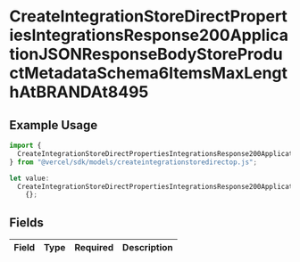 # CreateIntegrationStoreDirectPropertiesIntegrationsResponse200ApplicationJSONResponseBodyStoreProductMetadataSchema6ItemsMaxLengthAtBRANDAt8495

## Example Usage

```typescript
import {
  CreateIntegrationStoreDirectPropertiesIntegrationsResponse200ApplicationJSONResponseBodyStoreProductMetadataSchema6ItemsMaxLengthAtBRANDAt8495,
} from "@vercel/sdk/models/createintegrationstoredirectop.js";

let value:
  CreateIntegrationStoreDirectPropertiesIntegrationsResponse200ApplicationJSONResponseBodyStoreProductMetadataSchema6ItemsMaxLengthAtBRANDAt8495 =
    {};
```

## Fields

| Field       | Type        | Required    | Description |
| ----------- | ----------- | ----------- | ----------- |